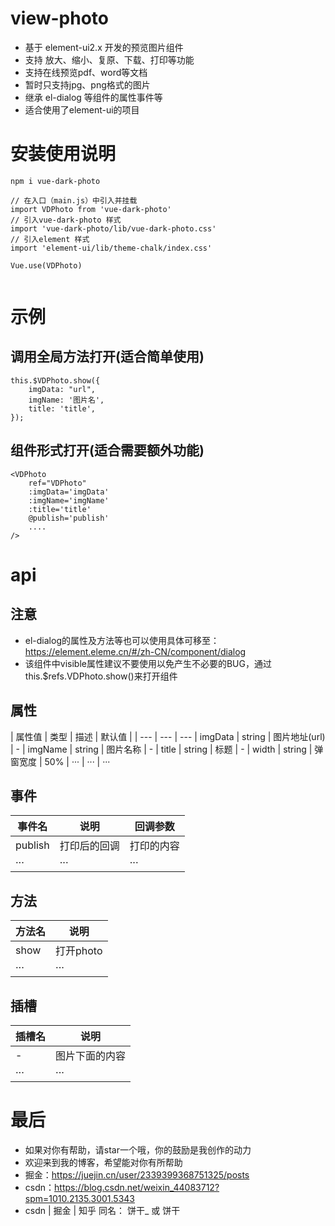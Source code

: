 # view-photo

- 基于 element-ui2.x 开发的预览图片组件
- 支持 放大、缩小、复原、下载、打印等功能
- 支持在线预览pdf、word等文档
- 暂时只支持jpg、png格式的图片
- 继承 el-dialog 等组件的属性事件等
- 适合使用了element-ui的项目

# 安装使用说明

```
npm i vue-dark-photo

// 在入口（main.js）中引入并挂载
import VDPhoto from 'vue-dark-photo'
// 引入vue-dark-photo 样式
import 'vue-dark-photo/lib/vue-dark-photo.css'
// 引入element 样式
import 'element-ui/lib/theme-chalk/index.css'

Vue.use(VDPhoto)


```
# 示例

## 调用全局方法打开(适合简单使用)

```
this.$VDPhoto.show({
    imgData: "url",
    imgName: '图片名',
    title: 'title',
});

```

## 组件形式打开(适合需要额外功能)
```
<VDPhoto 
    ref="VDPhoto"
    :imgData='imgData'
    :imgName='imgName'
    :title='title'
    @publish='publish'
    ....
/>

```

# api

## 注意
- el-dialog的属性及方法等也可以使用具体可移至：https://element.eleme.cn/#/zh-CN/component/dialog
- 该组件中visible属性建议不要使用以免产生不必要的BUG，通过this.$refs.VDPhoto.show()来打开组件





## 属性

| 属性值 |  类型 | 描述 | 默认值 | 
| --- | --- | --- 
| imgData | string | 图片地址(url) | -
| imgName | string | 图片名称 | -
| title | string | 标题 | -
| width | string | 弹窗宽度 | 50%
| ··· | ··· | ···

## 事件
| 事件名 |  说明 | 回调参数
| --- | --- | ---
| publish | 打印后的回调 | 打印的内容
| ··· | ··· | ···

## 方法
| 方法名 |  说明 | 
| --- | --- | 
| show | 打开photo | 
| ··· | ··· | 

## 插槽
| 插槽名 |  说明 | 
| --- | --- | 
| - | 图片下面的内容 | 
| ··· | ··· | 



# 最后

- 如果对你有帮助，请star一个哦，你的鼓励是我创作的动力
- 欢迎来到我的博客，希望能对你有所帮助
- 掘金：https://juejin.cn/user/2339399368751325/posts
- csdn：https://blog.csdn.net/weixin_44083712?spm=1010.2135.3001.5343
- csdn | 掘金 | 知乎 同名： 饼干_  或  饼干 


